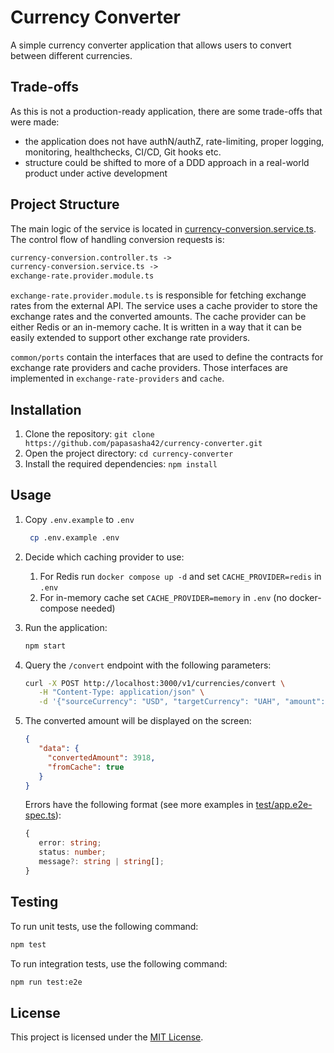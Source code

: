 # Currency Converter

A simple currency converter application that allows users to convert between different currencies.

## Trade-offs

As this is not a production-ready application, there are some trade-offs that were made:

- the application does not have authN/authZ, rate-limiting, proper logging, monitoring, healthchecks, CI/CD, Git hooks etc.
- structure could be shifted to more of a DDD approach in a real-world product under active development

## Project Structure

The main logic of the service is located in [currency-conversion.service.ts](src/currency-conversion/currency-conversion.service.ts). The control flow of handling conversion requests is:

```txt
currency-conversion.controller.ts ->
currency-conversion.service.ts ->
exchange-rate.provider.module.ts
```

`exchange-rate.provider.module.ts` is responsible for fetching exchange rates from the external API. The service uses a cache provider to store the exchange rates and the converted amounts. The cache provider can be either Redis or an in-memory cache. It is written in a way that it can be easily extended to support other exchange rate providers.

`common/ports` contain the interfaces that are used to define the contracts for exchange rate providers and cache providers. Those interfaces are implemented in `exchange-rate-providers` and `cache`.

## Installation

1. Clone the repository: `git clone https://github.com/papasasha42/currency-converter.git`
2. Open the project directory: `cd currency-converter`
3. Install the required dependencies: `npm install`

## Usage

1. Copy `.env.example` to `.env`

   ```sh
    cp .env.example .env 
   ```

2. Decide which caching provider to use:
   1. For Redis run `docker compose up -d` and set `CACHE_PROVIDER=redis` in `.env`
   2. For in-memory cache set `CACHE_PROVIDER=memory` in `.env` (no docker-compose needed)
3. Run the application:

   ```sh
   npm start
   ```

4. Query the `/convert` endpoint with the following parameters:

   ```sh
   curl -X POST http://localhost:3000/v1/currencies/convert \
      -H "Content-Type: application/json" \
      -d '{"sourceCurrency": "USD", "targetCurrency": "UAH", "amount": 100}'
   ```

5. The converted amount will be displayed on the screen:

   ```json
   {
      "data": {
        "convertedAmount": 3918,
        "fromCache": true
      }
   }
   ```

   Errors have the following format (see more examples in [test/app.e2e-spec.ts](test/app.e2e-spec.ts)):

   ```typescript
   {
      error: string;
      status: number;
      message?: string | string[];
   }
   ```

## Testing

To run unit tests, use the following command:

```sh
npm test
```

To run integration tests, use the following command:

```sh
npm run test:e2e
```

## License

This project is licensed under the [MIT License](LICENSE).
